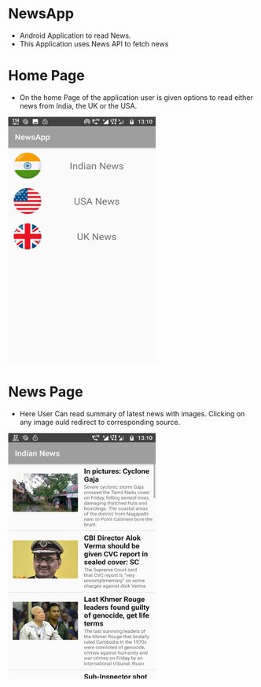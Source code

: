 # NewsApp
- Android Application to read News.<br />
- This Application uses News API to fetch news

# Home Page

- On the home Page of the application user is given options to read either news from India, the UK or the USA.

<img src="News_home.png" height="500" width="300"> 

# News Page

- Here User Can read summary of latest news with images. Clicking on any image ould redirect to corresponding source.

<img src="News_news.png" height="500" width="300"> 

